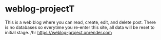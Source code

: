 # weblog-projectT
This is a web blog where you can read, create, edit, and delete post.
There is no databases so everytime you re-enter this site, all data will be reset to initial stage.
/hr
https://weblog-project.onrender.com
